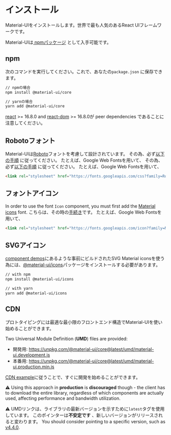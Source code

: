 # インストール

<p class="description">Material-UIをインストールします。世界で最も人気のあるReact UIフレームワークです。</p>

Material-UIは[ npmパッケージ](https://www.npmjs.com/package/@material-ui/core) として入手可能です。

## npm

次のコマンドを実行してください。これで、あなたの`package.json` に保存できます。

```sh
// npmの場合
npm install @material-ui/core

// yarnの場合
yarn add @material-ui/core
```

[react](https://www.npmjs.com/package/react) >= 16.8.0 and [react-dom](https://www.npmjs.com/package/react-dom) >= 16.8.0が peer dependencies であることに注意してください。

## Robotoフォント

Material-UIは[Roboto](https://fonts.google.com/specimen/Roboto)フォントを考慮して設計されています。 その為、必ず[以下の手順](/components/typography/#general) に従ってください。 たとえば、Google Web Fontsを用いて、 その為、必ず[以下の手順](/components/typography/#general) に従ってください。 たとえば、Google Web Fontsを用いて、

```html
<link rel="stylesheet" href="https://fonts.googleapis.com/css?family=Roboto:300,400,500,700&display=swap" />
```

## フォントアイコン

In order to use the font `Icon` component, you must first add the [Material icons](https://material.io/tools/icons/) font. こちらは、その時の[手続き](/components/icons/#font-icons)です。 たとえば、Google Web Fontsを用いて、

```html
<link rel="stylesheet" href="https://fonts.googleapis.com/icon?family=Material+Icons" />
```

## SVGアイコン

[component demos](/components/icons/)にあるような事前にビルドされたSVG Material iconsを使う為には、[@material-ui/icons](https://www.npmjs.com/package/@material-ui/icons)パッケージをインストールする必要があります。

```sh
// with npm
npm install @material-ui/icons

// with yarn
yarn add @material-ui/icons
```

## CDN

プロトタイピングには最適な最小限のフロントエンド構造でMaterial-UIを使い始めることができます。

Two Universal Module Definition (**UMD**) files are provided:

- 開発用: https://unpkg.com/@material-ui/core@latest/umd/material-ui.development.js
- 本番用: https://unpkg.com/@material-ui/core@latest/umd/material-ui.production.min.js

[CDN example](https://github.com/mui-org/material-ui/tree/master/examples/cdn)に従うことで、すぐに開発を始めることができます。

⚠️ Using this approach in **production** is **discouraged** though - the client has to download the entire library, regardless of which components are actually used, affecting performance and bandwidth utilization.

⚠️ UMDリンクは、ライブラリの最新バージョンを示すために`latest`タグを使用しています。 このポインターは**不安定です** 、新しいバージョンがリリースされると変わります。 You should consider pointing to a specific version, such as [v4.4.0](https://unpkg.com/@material-ui/core@4.4.0/umd/material-ui.development.js).